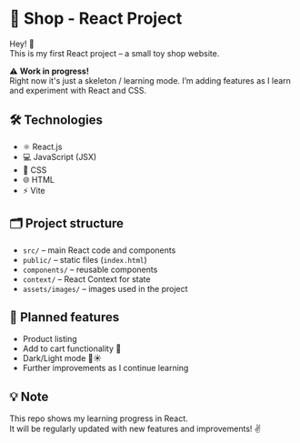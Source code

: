 # 🧸 Shop - React Project

Hey! 👋  
This is my first React project – a small toy shop website.

⚠️ **Work in progress!**  
Right now it's just a skeleton / learning mode. I’m adding features as I learn and experiment with React and CSS.

## 🛠 Technologies
- ⚛️ React.js
- 💻 JavaScript (JSX)
- 🎨 CSS
- 🌐 HTML
- ⚡ Vite

## 🗂 Project structure
- `src/` – main React code and components  
- `public/` – static files (`index.html`)  
- `components/` – reusable components  
- `context/` – React Context for state  
- `assets/images/` – images used in the project  

## 🚀 Planned features
- Product listing  
- Add to cart functionality 🛒  
- Dark/Light mode 🌙☀️  
- Further improvements as I continue learning

## 💡 Note
This repo shows my learning progress in React.  
It will be regularly updated with new features and improvements! ✌️
